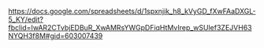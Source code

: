 https://docs.google.com/spreadsheets/d/1spxnjik_h8_kVyGD_fXwFAaDXGL-5_KY/edit?fbclid=IwAR2CTvbjEDBuR_XwAMRsYWGpDFiqHtMvIrep_wSUlef3ZEJVH63NYQH3f8M#gid=603007439